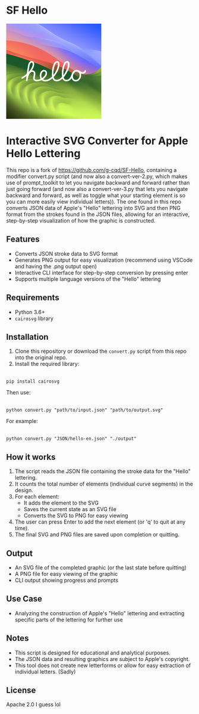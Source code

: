 # SF Hello

![hello thumbnail](https://raw.githubusercontent.com/g-cqd/SF-Hello/main/hello.png)

# Interactive SVG Converter for Apple Hello Lettering

This repo is a fork of https://github.com/g-cqd/SF-Hello, containing a modifier convert.py script (and now also a convert-ver-2.py, which makes use of prompt_toolkit to let you navigate backward and forward rather than just going forward (and now also a convert-ver-3.py that lets you navigate backward and forward, as well as toggle what your starting element is so you can more easily view individual letters)). The one found in this repo converts JSON data of Apple's "Hello" lettering into SVG and then PNG format from the strokes found in the JSON files, allowing for an interactive, step-by-step visualization of how the graphic is constructed.

## Features

- Converts JSON stroke data to SVG format
- Generates PNG output for easy visualization (recommend using VSCode and having the .png output open)
- Interactive CLI interface for step-by-step conversion by pressing enter
- Supports multiple language versions of the "Hello" lettering

## Requirements

- Python 3.6+
- `cairosvg` library

## Installation

1. Clone this repository or download the `convert.py` script from this repo into the original repo.
2. Install the required library:

```

pip install cairosvg
```
Then use:

```

python convert.py "path/to/input.json" "path/to/output.svg"
```

For example:

```

python convert.py "JSON/hello-en.json" "./output"
```


## How it works

1. The script reads the JSON file containing the stroke data for the "Hello" lettering.
2. It counts the total number of elements (individual curve segments) in the design.
3. For each element:
   - It adds the element to the SVG
   - Saves the current state as an SVG file
   - Converts the SVG to PNG for easy viewing
4. The user can press Enter to add the next element (or 'q' to quit at any time).
5. The final SVG and PNG files are saved upon completion or quitting.

## Output

- An SVG file of the completed graphic (or the last state before quitting)
- A PNG file for easy viewing of the graphic
- CLI output showing progress and prompts

## Use Case

- Analyzing the construction of Apple's "Hello" lettering and extracting specific parts of the lettering for further use

## Notes

- This script is designed for educational and analytical purposes.
- The JSON data and resulting graphics are subject to Apple's copyright.
- This tool does not create new letterforms or allow for easy extraction of individual letters. (Sadly)

## License

Apache 2.0 I guess lol
